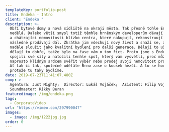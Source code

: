 ```yaml
---
templateKey: portfolio-post
title: Endeka - Intro
client: "Endeka "
description: >-
  Obří bytové domy a nová sídliště na okraji města. Tak přesně tohle Endeka
  nedělá. Daleko větší smysl totiž těmhle brněnským developerům dávají nevyužité
  a chátrající nemovitosti blízko centra, které nakupují, rekonstruují a
  následně prodávají dál. Zkrátka jim vdechují nový život a snaží se, aby mohly
  nadále sloužit jako kvalitní bydlení pro další generace. Dělají to už 8 let a
  dělají to dobře, takže bylo na čase vám o tom říct. Proto jsme s Endekou
  spojili své síly a natočili tenhle spot, který vám vysvětlí, proč můžete s
  naprosto klidným srdcem svěřit výběr nebo prodej svoji nemovitost právě jim.
  Ať tak či tak, společně uděláte Brno zase o kousek hezčí. A to se hodí,
  protože tu taky bydlíme.
date: 2019-07-23T11:41:07.480Z
coop: >-
  Agentura: Just Mighty;  Director: Lukáš Vojáček;  Asistent: Filip Vojáček; 
  Soundmaster: Rikky Beran
featuredimage: /img/endeka.png
tags:
  - CorporateVideo
url: "https://vimeo.com/297990047"
images:
  - image: /img/1222jpg.jpg
order: 0
---
```

